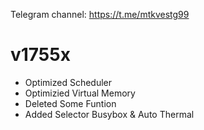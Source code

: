 Telegram channel:
https://t.me/mtkvestg99

# v1755x

- Optimized Scheduler
- Optimizied Virtual Memory
- Deleted Some Funtion
- Added Selector Busybox & Auto Thermal